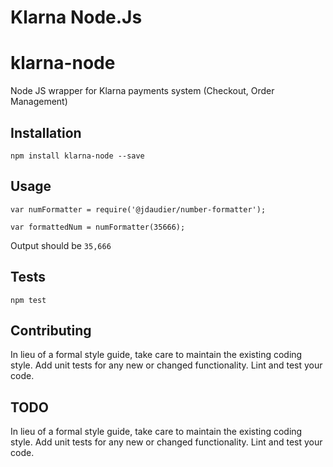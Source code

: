 Klarna Node.Js
=========

# klarna-node
Node JS wrapper for Klarna payments system (Checkout, Order Management)

## Installation

  `npm install klarna-node --save`

## Usage

    var numFormatter = require('@jdaudier/number-formatter');

    var formattedNum = numFormatter(35666);
  
  
  Output should be `35,666`

## Tests

  `npm test`

## Contributing

In lieu of a formal style guide, take care to maintain the existing coding style. Add unit tests for any new or changed functionality. Lint and test your code.

## TODO

In lieu of a formal style guide, take care to maintain the existing coding style. Add unit tests for any new or changed functionality. Lint and test your code.
